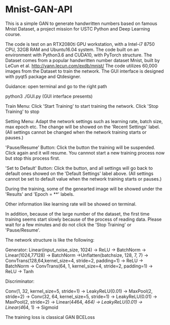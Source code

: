 # Mnist-GAN-API
This is a simple GAN to generate handwritten numbers based on famous Mnist Dataset, a project mission for USTC
Python and Deep Learning course.

The code is test on an RTX2080ti GPU workstation, with a Intel-i7 8750 CPU, 32GB RAM and Ubuntu16.04 system.
The code built on an environment with Python3.6 and CUDA10, with PyTorch structure.
The Dataset comes from a popular handwritten number dataset Mnist, built by LeCun et al. http://yann.lecun.com/exdb/mnist/
The code utilizes 60,000 images from the Dataset to train the network.
The GUI interface is designed with pyqt5 package and Qtdesigner.

Guidance:
  open terminal and go to the right path
  
  python3 ./GUI.py (GUI interface presents)
  
  Train Menu: Click 'Start Training' to start training the network. Click 'Stop Training' to stop
  
  Setting Menu: Adapt the network settings such as learning rate, batch size, max epoch etc. The change will be showed
      on the 'Recent Settings' label. (All settings cannot be changed when the network training starts or pauses.)
  
  'Pause/Resume' Button: Click the button the training will be suspended. Click again and it will resume. 
      You cannnot start a new training process now but stop this process first.
      
  'Set to Default' Button: Click the button, and all settings will go back to default ones showed on the 'Default Settings' 
      label above. (All settings cannot be set to default value when the network training starts or pauses.)
  
  During the training, some of the genearted image will be showed under the 'Results' and 'Epoch = **' labels.
  
  Other information like learning rate will be showed on terminal.
  
  In addition, because of the large number of the dataset, the first time training seems start slowly because of the process
      of reading data. Please wait for a few minutes and do not click the 'Stop Training' or 'Pause/Resume'.

The network structure is like the following:

Generator: 
Linear(input_noise_size, 1024) -> ReLU -> BatchNorm -> Linear(1024,7*7*128) -> BatchNorm ->Unflatten(batchsize, 128, 7, 7) -> 
ConvTrans(128,64,kernel_size=4, stride=2, padding=1) -> ReLU -> BatchNorm -> 
ConvTrans(64, 1, kernel_size=4, stride=2, padding=1) -> ReLU -> Tanh

Discriminator:

Conv(1, 32, kernel_size=5, stride=1) -> LeakyReLU(0.01) -> MaxPool(2, stride=2) -> Conv(32, 64, kernel_size=5, stride=1) ->
LeakyReLU(0.01) ->  MaxPool(2, stride=2) -> Linear(4*4*64, 4*64) -> LeakyReLU(0.01) -> Linear(4*64, 1) -> Sigmoid

The training loss is classical GAN BCELoss 



